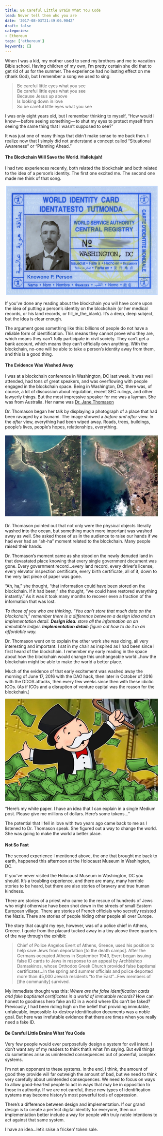 ```yaml
---
title: Be Careful Little Brain What You Code
lead: Never tell them who you are
date: '2017-08-03T21:49:06.904Z'
draft: false
categories:
- Ethereum
tags: ['ethereum']
keywords: []
---
```


When I was a kid, my mother used to send my brothers and me to vacation Bible school. Having children of my own, I’m pretty certain she did that to get rid of us for the summer. The experience had no lasting effect on me (thank God), but I remember a song we used to sing:

> Be careful little eyes what you see  
> Be careful little eyes what you see  
> Because Jesus up above  
> Is looking down in love  
> So be careful little eyes what you see

I was only eight years old, but I remember thinking to myself, “How would I know — before seeing something — to shut my eyes to protect myself from seeing the same thing that I wasn’t supposed to see?”

It was just one of many things that didn’t make sense to me back then. I realize now that I simply did not understand a concept called “Situational Awareness” or “Planning Ahead.”

#### The Blockchain Will Save the World. Hallelujah!

I had two experiences recently, both related the blockchain and both related to the idea of a person’s identity. The first one excited me. The second one made me think of that song.

![](/blog/img/015-Be-Careful-Little-Brain-What-You-Code-001.png)

If you’ve done any reading about the blockchain you will have come upon the idea of putting a person’s identity on the blockchain (or her medical records, or his land records, or fill\_in\_the\_blank). It’s a deep, deep subject, but the idea is clear enough.

The argument goes something like this: billions of people do not have a reliable form of identification. This means they cannot prove who they are, which means they can’t fully participate in civil society. They can’t get a bank account, which means they can’t officially own anything. With the blockchain, no-one will be able to take a person’s identity away from them, and this is a good thing.

#### The Evidence Was Washed Away

I was at a blockchain conference in Washington, DC last week. It was well attended, had tons of great speakers, and was overflowing with people engaged in the blockchain space. Being in Washington, DC, there was, of course, a lot of discussion about regulation, recent SEC rulings, and other lawyerly things. But the most impressive speaker for me was a layman. She was from Australia. Her name was
[Dr. Jane Thomason](https://drjanethomason.net/)

Dr. Thomason began her talk by displaying a photograph of a place that had been ravaged by a tsunami. The image showed a _before and after_ view. In the _after_ view, everything had been wiped away. Roads, trees, buildings, people’s lives, people’s hopes, relationships, everything.

![](/blog/img/015-Be-Careful-Little-Brain-What-You-Code-002.jpg)

Dr. Thomason pointed out that not only were the physical objects literally washed into the ocean, but something much more important was washed away as well. She asked those of us in the audience to raise our hands if we had ever had an “ah-ha” moment related to the blockchain. Many people raised their hands.

Dr. Thomason’s moment came as she stood on the newly denuded land in that devastated place knowing that every single government document was gone. Every government record…every land record, every driver’s license, every elevator inspection certificate, every birth certificate, all of it, down to the very last piece of paper was gone.

“Ah, ha,” she thought, “that information could have been stored on the blockchain. If it had been,” she thought, “we could have restored everything instantly.” As it was it took many months to recover even a fraction of the information that was lost.

_To those of you who are thinking, “You can’t store that much data on the blockchain,” remember there is a difference between a design idea and an implementation detail._ **_Design idea:_** _store all the information on an immutable ledger._ **_Implementation detail:_** _figure out how to do it in an affordable way._

Dr. Thomason went on to explain the other work she was doing, all very interesting and important. I sat in my chair as inspired as I had been since I first heard of the blockchain. I remember my early reading in the space about how the blockchain would change this unchangeable world…how the blockchain might be able to make the world a better place.

Much of the evidence of that early excitement was washed away the morning of June 17, 2016 with the DAO hack, then later in October of 2016 with the DDOS attacks, then every few weeks since then with these idiotic ICOs. (As if ICOs and a disruption of venture capital was the reason for the blockchain.)

![](/blog/img/015-Be-Careful-Little-Brain-What-You-Code-003.jpg)

“Here’s my white paper. I have an idea that I can explain in a single Medium post. Please give me millions of dollars. Here’s some tokens…”

The potential that I fell in love with two years ago came back to me as I listened to Dr. Thomason speak. She figured out a way to change the world. She was going to make the world a better place.

#### Not So Fast

The second experience I mentioned above, the one that brought me back to earth, happened this afternoon at the Holocaust Museum in Washington, DC.

If you’ve never visited the Holocaust Museum in Washington, DC you should. It’s a troubling experience, and there are many, many horrible stories to be heard, but there are also stories of bravery and true human kindness.

There are stories of a priest who came to the rescue of hundreds of Jews who might otherwise have been shot down in the streets of small Eastern European village. There are stories of French officials who secretly resisted the Nazis. There are stories of people hiding other people all over Europe.

The story that caught my eye, however, was of a police chief in Athens, Greece. I quote from the placard tucked away in a tiny alcove three quarters of the way through the exhibit:

> Chief of Police Angelos Evert of Athens, Greece, used his position to help save Jews from deportation \[to the death camps\]. After the Germans occupied Athens in September 1943, Evert began issuing false ID cards to Jews in response to an appeal by Archbishop Damaskinos, whose Orthodox Greek Church provided false baptismal certificates…In the spring and summer officials and police deported more than 45,000 Jewish residents “to the East”…Few members of \[the community\] survived.

My immediate thought was this: _Where are the false identification cards and fake baptismal certificates in a world of immutable records?_ How can honest to goodness hero fake an ID in a world where IDs can’t be faked? Previously, I had been riding high on the belief that providing immutable, unfakeable, impossible-to-destroy identification documents was a noble goal. But here was irrefutable evidence that there are times when you really need a fake ID.

#### Be Careful Little Brains What You Code

Very few people would ever purposefully design a system for evil intent. I don’t want any of my readers to think that’s what I’m saying. But evil things do sometimes arise as unintended consequences out of powerful, complex systems.

I’m not an opponent to these systems. In the end, I think, the amount of good they provide will far outweigh the amount of bad, but we need to think very carefully about unintended consequences. We need to focus on ways to allow good-hearted people to act in ways that may be in opposition to those in authority. If we are not careful, these new types of identification systems may become history’s most powerful tools of oppression.

There’s a difference between design and implementation. If our grand design is to create a perfect digital identity for everyone, then our implementation better include a way for people with truly noble intentions to act against that same system.

I have an idea…let’s raise a fricken’ token sale.
